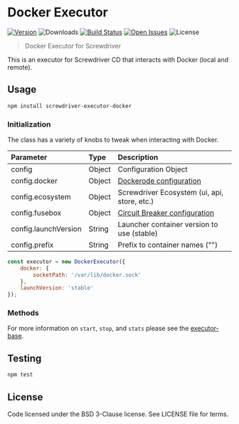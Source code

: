 # Docker Executor
[![Version][npm-image]][npm-url] ![Downloads][downloads-image] [![Build Status][status-image]][status-url] [![Open Issues][issues-image]][issues-url] ![License][license-image]

> Docker Executor for Screwdriver

This is an executor for Screwdriver CD that interacts with Docker (local and remote).

## Usage

```bash
npm install screwdriver-executor-docker
```

### Initialization

The class has a variety of knobs to tweak when interacting with Docker.

| Parameter        | Type  |  Description |
| :-------------   | :---- | :-------------|
| config        | Object | Configuration Object |
| config.docker | Object | [Dockerode configuration][dockerode] |
| config.ecosystem | Object | Screwdriver Ecosystem (ui, api, store, etc.) |
| config.fusebox | Object | [Circuit Breaker configuration][circuitbreaker] |
| config.launchVersion | String | Launcher container version to use (stable) |
| config.prefix | String | Prefix to container names ("") |
```js
const executor = new DockerExecutor({
    docker: {
        socketPath: '/var/lib/docker.sock'
    },
    launchVersion: 'stable'
});
```

### Methods

For more information on `start`, `stop`, and `stats` please see the [executor-base].

## Testing

```bash
npm test
```

## License

Code licensed under the BSD 3-Clause license. See LICENSE file for terms.

[npm-image]: https://img.shields.io/npm/v/screwdriver-executor-docker.svg
[npm-url]: https://npmjs.org/package/screwdriver-executor-docker
[downloads-image]: https://img.shields.io/npm/dt/screwdriver-executor-docker.svg
[license-image]: https://img.shields.io/npm/l/screwdriver-executor-docker.svg
[issues-image]: https://img.shields.io/github/issues/screwdriver-cd/screwdriver.svg
[issues-url]: https://github.com/screwdriver-cd/screwdriver/issues
[status-image]: https://cd.screwdriver.cd/pipelines/13/badge
[status-url]: https://cd.screwdriver.cd/pipelines/13
[dockerode]: https://www.npmjs.com/package/dockerode#getting-started
[circuitbreaker]: https://www.npmjs.com/package/circuit-fuses#constructor
[executor-base]: https://github.com/screwdriver-cd/executor-base
